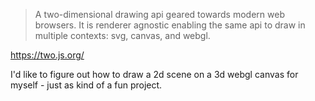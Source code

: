 > A two-dimensional drawing api geared towards modern web browsers. It is renderer agnostic enabling the same api to draw in multiple contexts: svg, canvas, and webgl.

https://two.js.org/

I'd like to figure out how to draw a 2d scene on a 3d webgl canvas for myself - just as kind of a fun project.